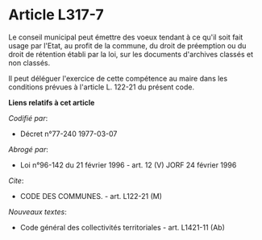 # Article L317-7

Le conseil municipal peut émettre des voeux tendant à ce qu'il soit fait usage par l'Etat, au profit de la commune, du droit
de préemption ou du droit de rétention établi par la loi, sur les documents d'archives classés et non classés.

Il peut déléguer l'exercice de cette compétence au maire dans les conditions prévues à l'article L. 122-21 du présent code.

**Liens relatifs à cet article**

_Codifié par_:

  - Décret n°77-240 1977-03-07

_Abrogé par_:

  - Loi n°96-142 du 21 février 1996 - art. 12 (V) JORF 24 février 1996

_Cite_:

  - CODE DES COMMUNES. - art. L122-21 (M)

_Nouveaux textes_:

  - Code général des collectivités territoriales - art. L1421-11 (Ab)
